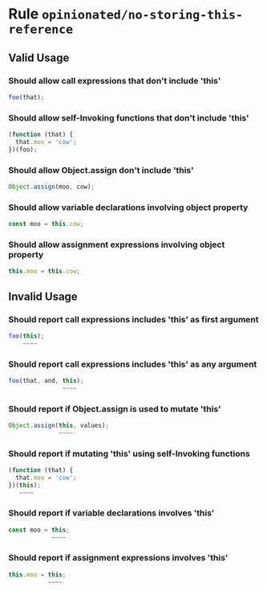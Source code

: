 # Rule `opinionated/no-storing-this-reference`

## Valid Usage

### Should allow call expressions that don't include 'this'

```ts
foo(that);
```

### Should allow self-Invoking functions that don't include 'this'

```ts
(function (that) {
  that.moo = 'cow';
})(foo);
```

### Should allow Object.assign don't include 'this'

```ts
Object.assign(moo, cow);
```

### Should allow variable declarations involving object property

```ts
const moo = this.cow;
```

### Should allow assignment expressions involving object property

```ts
this.moo = this.cow;
```

## Invalid Usage

### Should report call expressions includes 'this' as first argument

```ts
foo(this);
    ~~~~
```

### Should report call expressions includes 'this' as any argument

```ts
foo(that, and, this);
               ~~~~
```

### Should report if Object.assign is used to mutate 'this'

```ts
Object.assign(this, values);
              ~~~~
```

### Should report if mutating 'this' using self-Invoking functions

```ts
(function (that) {
  that.moo = 'cow';
})(this);
   ~~~~
```

### Should report if variable declarations involves 'this'

```ts
const moo = this;
            ~~~~
```

### Should report if assignment expressions involves 'this'

```ts
this.moo = this;
           ~~~~
```

